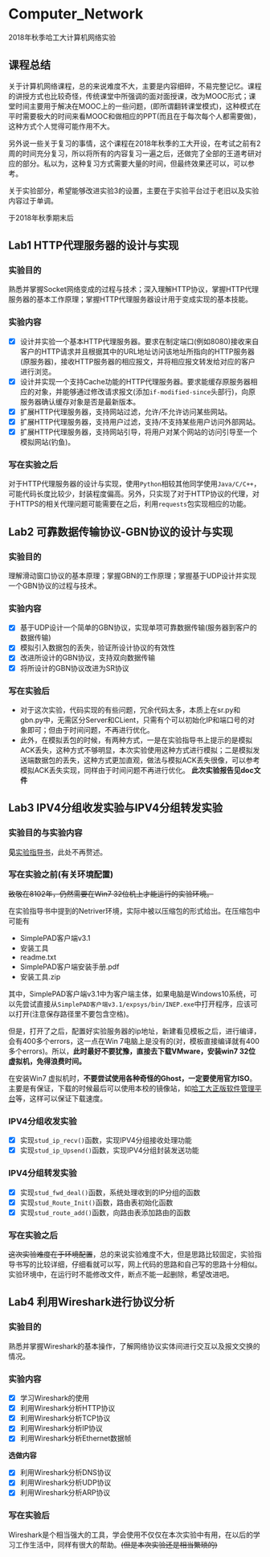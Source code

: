 # Computer_Network
2018年秋季哈工大计算机网络实验

## 课程总结
关于计算机网络课程，总的来说难度不大，主要是内容细碎，不易完整记忆。课程的讲授方式也比较奇怪，传统课堂中所强调的面对面授课，改为MOOC形式；课堂时间主要用于解决在MOOC上的一些问题，(即所谓翻转课堂模式)，这种模式在平时需要极大的时间来看MOOC和做相应的PPT(而且在于每次每个人都需要做)，这种方式个人觉得可能作用不大。

另外说一些关于复习的事情，这个课程在2018年秋季的工大开设，在考试之前有2周的时间充分复习，所以将所有的内容复习一遍之后，还做完了全部的王道考研对应的部分。私以为，这种复习方式需要大量的时间，但最终效果还可以，可以参考。

关于实验部分，希望能够改进实验3的设置，主要在于实验平台过于老旧以及实验内容过于单调。

于2018年秋季期末后
## Lab1 HTTP代理服务器的设计与实现
### 实验目的
熟悉并掌握Socket网络变成的过程与技术；深入理解HTTP协议，掌握HTTP代理服务器的基本工作原理；掌握HTTP代理服务器设计用于变成实现的基本技能。
### 实验内容
- [x] 设计并实验一个基本HTTP代理服务器。要求在制定端口(例如8080)接收来自客户的HTTP请求并且根据其中的URL地址访问该地址所指向的HTTP服务器(原服务器)，接收HTTP服务器的相应报文，并将相应报文转发给对应的客户进行浏览。
- [x] 设计并实现一个支持Cache功能的HTTP代理服务器。要求能缓存原服务器相应的对象，并能够通过修改请求报文(添加`if-modified-since`头部行)，向原服务器确认缓存对象是否是最新版本。
- [x] 扩展HTTP代理服务器，支持网站过滤，允许/不允许访问某些网站。
- [x] 扩展HTTP代理服务器，支持用户过滤，支持/不支持某些用户访问外部网站。
- [x] 扩展HTTP代理服务器，支持网站引导，将用户对某个网站的访问引导至一个模拟网站(钓鱼)。
### 写在实验之后
对于HTTP代理服务器的设计与实现，使用`Python`相较其他同学使用`Java/C/C++`，可能代码长度比较少，封装程度偏高。另外，只实现了对于HTTP协议的代理，对于HTTPS的相关代理问题可能需要在之后，利用`requests`包实现相应的功能。

## Lab2 可靠数据传输协议-GBN协议的设计与实现
### 实验目的
理解滑动窗口协议的基本原理；掌握GBN的工作原理；掌握基于UDP设计并实现一个GBN协议的过程与技术。
### 实验内容
- [x] 基于UDP设计一个简单的GBN协议，实现单项可靠数据传输(服务器到客户的数据传输)
- [x] 模拟引入数据包的丢失，验证所设计协议的有效性
- [x] 改进所设计的GBN协议，支持双向数据传输
- [x] 将所设计的GBN协议改进为SR协议

### 写在实验后
- 对于这次实验，代码实现的有些问题，冗余代码太多，本质上在sr.py和gbn.py中，无需区分Server和CLient，只需有个可以初始化IP和端口号的对象即可；但由于时间问题，不再进行优化。
- 此外，在模拟丢包的时候，有两种方式，一是在实验指导书上提示的是模拟ACK丢失，这种方式不够明显，本次实验使用这种方式进行模拟；二是模拟发送端数据包的丢失，这种方式更加直观，做法与模拟ACK丢失很像，可以参考模拟ACK丢失实现，同样由于时间问题不再进行优化。
**此次实验报告见doc文件**

## Lab3 IPV4分组收发实验与IPV4分组转发实验

### 实验目的与实验内容
**见**[实验指导书](https://github.com/1160300314/Computer_Network/blob/master/lab/%E3%80%8A%E8%AE%A1%E7%AE%97%E6%9C%BA%E7%BD%91%E7%BB%9C%E3%80%8B%E5%AE%9E%E9%AA%8C%E6%8C%87%E5%AF%BC%E4%B9%A6(2018).pdf)，此处不再赘述。

### 写在实验之前(有关环境配置)
~~致敬在8102年，仍然需要在Win7 32位机上才能运行的实验环境。~~

在实验指导书中提到的Netriver环境，实际中被以压缩包的形式给出。在压缩包中可能有
- SimplePAD客户端v3.1
- 安装工具
- readme.txt
- SimplePAD客户端安装手册.pdf
- 安装工具.zip

其中，SimplePAD客户端v3.1中为客户端主体，如果电脑是Windows10系统，可以先尝试直接从`SimplePAD客户端v3.1/expsys/bin/INEP.exe`中打开程序，应该可以打开(注意保存路径里不要包含空格)。

但是，打开了之后，配置好实验服务器的ip地址，新建看见模板之后，进行编译，会有400多个errors，这一点在Win 7电脑上是没有的(对，模板直接编译就有400多个errors)。所以，**此时最好不要犹豫，直接去下载VMware，安装win7 32位虚拟机，免得浪费时间。**

在安装Win7 虚拟机时，**不要尝试使用各种奇怪的Ghost，一定要使用官方ISO**。主要是有保证，下载的时候最后可以使用本校的镜像站，如[哈工大正版软件管理平台](http://ms.hit.edu.cn/)等，这样可以保证下载速度。

### IPV4分组收发实验
- [x] 实现`stud_ip_recv()`函数，实现IPV4分组接收处理功能
- [x] 实现`stud_ip_Upsend()`函数，实现IPV4分组封装发送功能

### IPV4分组转发实验
- [x] 实现`stud_fwd_deal()`函数，系统处理收到的IP分组的函数
- [x] 实现`stud_Route_Init()`函数，路由表初始化函数
- [x] 实现`stud_route_add()`函数，向路由表添加路由的函数

### 写在实验之后
~~这次实验难度在于环境配置~~，总的来说实验难度不大，但是思路比较固定，实验指导书写的比较详细，仔细看就可以写，网上代码的思路和自己写的思路十分相似。实验环境中，在运行时不能修改文件，断点不能一起删除，希望改进吧。

## Lab4 利用Wireshark进行协议分析
### 实验目的
熟悉并掌握Wireshark的基本操作，了解网络协议实体间进行交互以及报文交换的情况。

### 实验内容

- [x] 学习Wireshark的使用
- [x] 利用Wireshark分析HTTP协议
- [x] 利用Wireshark分析TCP协议
- [x] 利用Wireshark分析IP协议
- [x] 利用Wireshark分析Ethernet数据帧

**选做内容**

- [x] 利用Wireshark分析DNS协议
- [x] 利用Wireshark分析UDP协议
- [x] 利用Wireshark分析ARP协议

### 写在实验后
Wireshark是个相当强大的工具，学会使用不仅仅在本次实验中有用，在以后的学习工作生活中，同样有很大的帮助。~~(但是本次实验还是相当繁琐的)~~